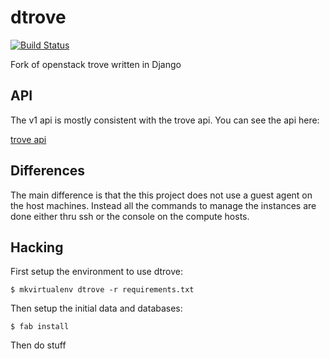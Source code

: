 dtrove
======

[![Build Status](https://travis-ci.org/rmyers/dtrove.svg?branch=master)](https://travis-ci.org/rmyers/dtrove)

Fork of openstack trove written in Django

API
---

The v1 api is mostly consistent with the trove api. You can see the api here:

   [trove api](http://wiki.openstack.org/wiki/Trove)

Differences
-----------

The main difference is that the this project does not use a guest agent on the
host machines. Instead all the commands to manage the instances are done either
thru ssh or the console on the compute hosts.

Hacking
-------

First setup the environment to use dtrove:

    $ mkvirtualenv dtrove -r requirements.txt

Then setup the initial data and databases:

    $ fab install

Then do stuff
